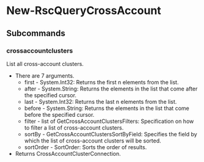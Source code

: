 # New-RscQueryCrossAccount
## Subcommands
### crossaccountclusters
List all cross-account clusters.

- There are 7 arguments.
    - first - System.Int32: Returns the first n elements from the list.
    - after - System.String: Returns the elements in the list that come after the specified cursor.
    - last - System.Int32: Returns the last n elements from the list.
    - before - System.String: Returns the elements in the list that come before the specified cursor.
    - filter - list of GetCrossAccountClustersFilters: Specification on how to filter a list of cross-account clusters.
    - sortBy - GetCrossAccountClustersSortByField: Specifies the field by which the list of cross-account clusters will be sorted.
    - sortOrder - SortOrder: Sorts the order of results.
- Returns CrossAccountClusterConnection.
